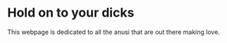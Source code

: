 <html>

<head>

<title>My Life Has No Meaning</title>

<link rel="stylesheet" type="text/css" href="mystyle.css">

</head>

<body>

<h1>Hold on to your dicks</h1>

<p>This webpage is dedicated to all the anusi that are out there making love.</p>

</body>

</html>
